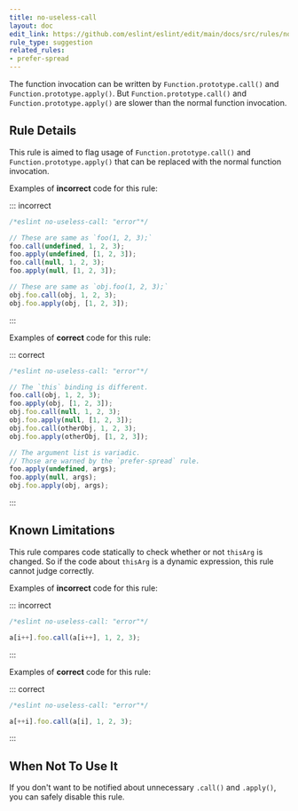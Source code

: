 ```yaml
---
title: no-useless-call
layout: doc
edit_link: https://github.com/eslint/eslint/edit/main/docs/src/rules/no-useless-call.md
rule_type: suggestion
related_rules:
- prefer-spread
---
```



The function invocation can be written by `Function.prototype.call()` and `Function.prototype.apply()`.
But `Function.prototype.call()` and `Function.prototype.apply()` are slower than the normal function invocation.

## Rule Details

This rule is aimed to flag usage of `Function.prototype.call()` and `Function.prototype.apply()` that can be replaced with the normal function invocation.

Examples of **incorrect** code for this rule:

::: incorrect

```js
/*eslint no-useless-call: "error"*/

// These are same as `foo(1, 2, 3);`
foo.call(undefined, 1, 2, 3);
foo.apply(undefined, [1, 2, 3]);
foo.call(null, 1, 2, 3);
foo.apply(null, [1, 2, 3]);

// These are same as `obj.foo(1, 2, 3);`
obj.foo.call(obj, 1, 2, 3);
obj.foo.apply(obj, [1, 2, 3]);
```

:::

Examples of **correct** code for this rule:

::: correct

```js
/*eslint no-useless-call: "error"*/

// The `this` binding is different.
foo.call(obj, 1, 2, 3);
foo.apply(obj, [1, 2, 3]);
obj.foo.call(null, 1, 2, 3);
obj.foo.apply(null, [1, 2, 3]);
obj.foo.call(otherObj, 1, 2, 3);
obj.foo.apply(otherObj, [1, 2, 3]);

// The argument list is variadic.
// Those are warned by the `prefer-spread` rule.
foo.apply(undefined, args);
foo.apply(null, args);
obj.foo.apply(obj, args);
```

:::

## Known Limitations

This rule compares code statically to check whether or not `thisArg` is changed.
So if the code about `thisArg` is a dynamic expression, this rule cannot judge correctly.

Examples of **incorrect** code for this rule:

::: incorrect

```js
/*eslint no-useless-call: "error"*/

a[i++].foo.call(a[i++], 1, 2, 3);
```

:::

Examples of **correct** code for this rule:

::: correct

```js
/*eslint no-useless-call: "error"*/

a[++i].foo.call(a[i], 1, 2, 3);
```

:::

## When Not To Use It

If you don't want to be notified about unnecessary `.call()` and `.apply()`, you can safely disable this rule.
